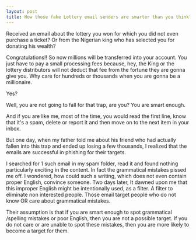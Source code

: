 ```yaml
---
layout: post
title: How those fake Lottery email senders are smarter than you think?
---
```


Received an email about the lottery you won for which you did not even purchase a ticket?
Or from the Nigerian king who has selected you for donating his wealth?


Congratulations!!
So now millions will be transferred into your account. You just have to pay a small processing fees because, hey, the King or the lottery distributors will not deduct that fee from the fortune they are gonna give you. Why care for hundreds or thousands when you are gonna be a millionaire.

Yes?


Well, you are not going to fall for that trap, are you? You are smart enough.


And if you are like me, most of the time, you would read the first line, know that it's a spam, delete or report it and then move on to the next item in your inbox.


But one day, when my father told me about his friend who had actually fallen into this trap and ended up losing a few thousands, I realized that the emails are successful in phishing for their targets.


I searched for 1 such email in my spam folder, read it and found nothing particularly exciting in the content. In fact the grammatical mistakes pissed me off. I wondered, how could such a writing, which does not even contain proper English, convince someone.
Two days later, It dawned upon me that this improper English might be intentionally used, as a filter. A filter to eliminate non interested people. Those email target people who do not know OR care about grammatical mistakes.


Their assumption is that if you are smart enough to spot grammatical /spelling mistakes or poor English, then you are not a possible target.
If you do not care or are unable to spot these mistakes, then you are more likely to become a target for them.



